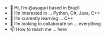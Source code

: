 - 👋 Hi, I’m @asaguri based in Brazil
- 👀 I’m interested in ... Python, C#, Java, C++
- 🌱 I’m currently learning ... C++
- 💞️ I’m looking to collaborate on ... everything
- 📫 How to reach me ... here 

<!---
asaguri/asaguri is a ✨ special ✨ repository because its `README.md` (this file) appears on your GitHub profile.
You can click the Preview link to take a look at your changes.
--->
